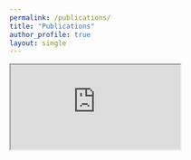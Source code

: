 ```yaml
---
permalink: /publications/
title: "Publications"
author_profile: true
layout: single
---
```



 <iframe src="https://bibbase.org/service/mendeley/9febaaef-6b83-3576-a301-d9a4e3ad8a1c/group/42cad9c6-f4c3-3204-b5c4-9b82c57cad96"></iframe> 